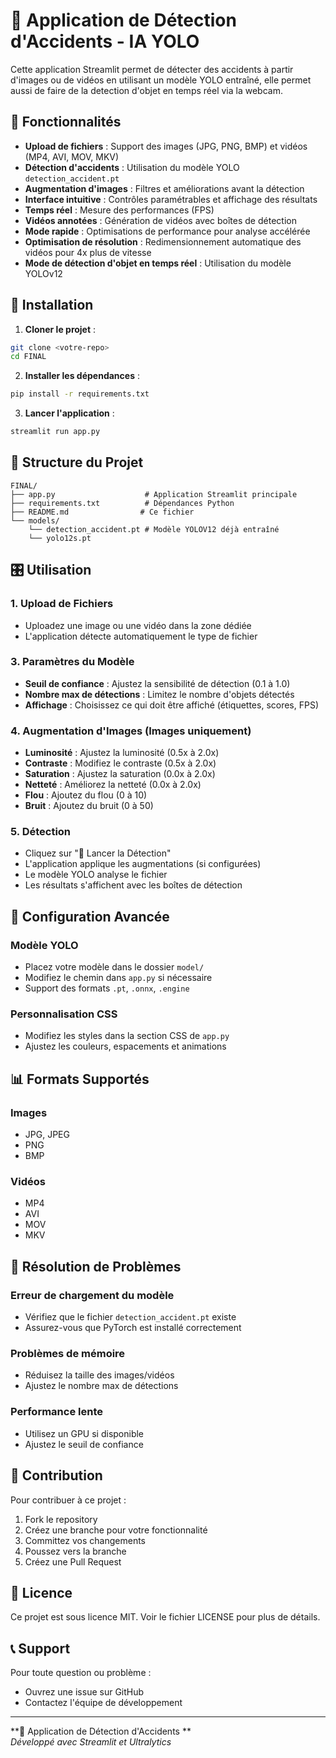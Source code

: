 # 🚨 Application de Détection d'Accidents - IA YOLO

Cette application Streamlit permet de détecter des accidents à partir d'images ou de vidéos en utilisant un modèle YOLO entraîné, elle permet aussi de faire de la detection d'objet en temps réel via la webcam.

## 🎯 Fonctionnalités

- **Upload de fichiers** : Support des images (JPG, PNG, BMP) et vidéos (MP4, AVI, MOV, MKV)
- **Détection d'accidents** : Utilisation du modèle YOLO `detection_accident.pt`
- **Augmentation d'images** : Filtres et améliorations avant la détection
- **Interface intuitive** : Contrôles paramétrables et affichage des résultats
- **Temps réel** : Mesure des performances (FPS)
- **Vidéos annotées** : Génération de vidéos avec boîtes de détection
- **Mode rapide** : Optimisations de performance pour analyse accélérée
- **Optimisation de résolution** : Redimensionnement automatique des vidéos pour 4x plus de vitesse
- **Mode de détection d'objet en temps réel** : Utilisation du modèle YOLOv12


## 🚀 Installation

1. **Cloner le projet** :
```bash
git clone <votre-repo>
cd FINAL
```

2. **Installer les dépendances** :
```bash
pip install -r requirements.txt
```

3. **Lancer l'application** :
```bash
streamlit run app.py
```

## 📁 Structure du Projet

```
FINAL/
├── app.py                    # Application Streamlit principale
├── requirements.txt          # Dépendances Python
├── README.md                # Ce fichier
└── models/
    └── detection_accident.pt # Modèle YOLOV12 déjà entraîné
    └── yolo12s.pt
```

## 🎛️ Utilisation

### 1. Upload de Fichiers
- Uploadez une image ou une vidéo dans la zone dédiée
- L'application détecte automatiquement le type de fichier



### 3. Paramètres du Modèle
- **Seuil de confiance** : Ajustez la sensibilité de détection (0.1 à 1.0)
- **Nombre max de détections** : Limitez le nombre d'objets détectés
- **Affichage** : Choisissez ce qui doit être affiché (étiquettes, scores, FPS)

### 4. Augmentation d'Images (Images uniquement)
- **Luminosité** : Ajustez la luminosité (0.5x à 2.0x)
- **Contraste** : Modifiez le contraste (0.5x à 2.0x)
- **Saturation** : Ajustez la saturation (0.0x à 2.0x)
- **Netteté** : Améliorez la netteté (0.0x à 2.0x)
- **Flou** : Ajoutez du flou (0 à 10)
- **Bruit** : Ajoutez du bruit (0 à 50)

### 5. Détection
- Cliquez sur "🚀 Lancer la Détection"
- L'application applique les augmentations (si configurées)
- Le modèle YOLO analyse le fichier
- Les résultats s'affichent avec les boîtes de détection

## 🔧 Configuration Avancée

### Modèle YOLO
- Placez votre modèle dans le dossier `model/`
- Modifiez le chemin dans `app.py` si nécessaire
- Support des formats `.pt`, `.onnx`, `.engine`

### Personnalisation CSS
- Modifiez les styles dans la section CSS de `app.py`
- Ajustez les couleurs, espacements et animations

## 📊 Formats Supportés

### Images
- JPG, JPEG
- PNG
- BMP

### Vidéos
- MP4
- AVI
- MOV
- MKV

## 🚨 Résolution de Problèmes

### Erreur de chargement du modèle
- Vérifiez que le fichier `detection_accident.pt` existe
- Assurez-vous que PyTorch est installé correctement

### Problèmes de mémoire
- Réduisez la taille des images/vidéos
- Ajustez le nombre max de détections

### Performance lente
- Utilisez un GPU si disponible
- Ajustez le seuil de confiance

## 🤝 Contribution

Pour contribuer à ce projet :
1. Fork le repository
2. Créez une branche pour votre fonctionnalité
3. Committez vos changements
4. Poussez vers la branche
5. Créez une Pull Request

## 📄 Licence

Ce projet est sous licence MIT. Voir le fichier LICENSE pour plus de détails.

## 📞 Support

Pour toute question ou problème :
- Ouvrez une issue sur GitHub
- Contactez l'équipe de développement

---

**🚨 Application de Détection d'Accidents **  
*Développé avec Streamlit et Ultralytics*
